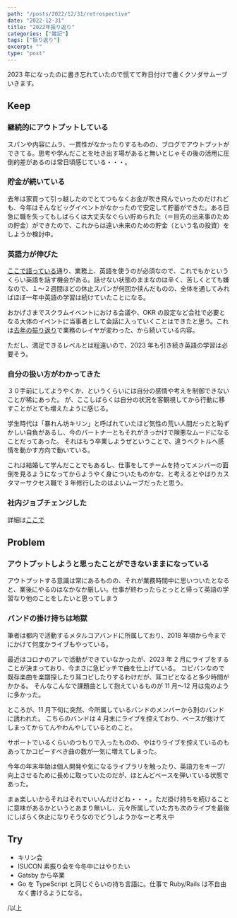 ```yaml
---
path: "/posts/2022/12/31/retrospective"
date: "2022-12-31"
title: "2022年振り返り"
categories: ["雑記"]
tags: ["振り返り"]
excerpt: ""
type: "post"
---
```


2023 年になったのに書き忘れていたので慌てて昨日付けで書くクソダサムーブいきます。

## Keep

### 継続的にアウトプットしている

スパンや内容にムラ、一貫性がなかったりするものの、ブログでアウトプットができてる。思考や学んだことを吐き出す場があると無いとじゃその後の活用に圧倒的差があるのは常日頃感じている・・・。

### 貯金が続いている

去年は家買って引っ越したのでとてつもなくお金が吹き飛んでいったのだけれども、今年はそんなビッグイベントがなかったので安定して貯蓄ができた。ある日急に職を失ってもしばらくは大丈夫なぐらい貯められた（＝目先の出来事のための貯金）ができたので、これからは遠い未来のための貯金（という名の投資）をしようか検討中。

### 英語力が伸びた

[ここで語っている](https://zenn.dev/killinsun/articles/b822817d7e4390)通り、業務上、英語を使うのが必須なので、これでもかというくらい英語を話す機会がある。話せない状態のままなのは辛く、苦しくとても嫌なので、１〜２週間ほどの休止スパンが何回か挟んだものの、全体を通してみればほぼ一年中英語の学習は続けていたことになる。

おかげさまでスクラムイベントにおける会議や、OKR の設定など会社で必要となる大体のイベントに当事者として会話に入っていくことはできたと思う。これは[去年の振り返り](https://blog.killinsun.com/posts/2021/12/31/look-back-on-the-year)で業務のレイヤが変わった、から続いている内容。

ただし、満足できるレベルとは程遠いので、2023 年も引き続き英語の学習は必要そう。

### 自分の扱い方がわかってきた

３０手前にしてようやくか、というくらいには自分の感情や考えを制御できないことが稀にあった。
が、ここしばらくは自分の状況を客観視してから行動に移すことがとても増えたように感じる。

学生時代は「暴れん坊キリン」と呼ばれていたほど気性の荒い人間だったと恥ずかしい自負があるし、今のパートナーともそれがきっかけで険悪なムードになることだってあった。
それはもう卒業しようぜということで、違うベクトルへ感情を動かす方向で動いている。

これは結婚して学んだことでもあるし、仕事をしてチームを持ってメンバーの面倒を見るようになってからようやく身についたものかな、と考えるとやはりカスタマーサクセス職で 3 年修行したのはよいムーブだったと思う。

### 社内ジョブチェンジした

詳細は[ここで](https://zenn.dev/killinsun/articles/b822817d7e4390)

## Problem

### アウトプットしようと思ったことができないままになっている

アウトプットする意識は常にあるものの、それが業務時間中に思いついたとなると、業後にやるのはなかなか厳しい。仕事が終わったらとっとと帰って英語の学習なり他のことをしたいと思ってしまう

### バンドの掛け持ちは地獄

筆者は都内で活動するメタルコアバンドに所属しており、2018 年頃から今までにかけて何度かライブもやっている。

最近はコロナのアレで活動ができていなかったが、2023 年 2 月にライブをすることが決まっており、今まさに急ピッチで曲を仕上げている。
コピバンなので既存楽曲を楽譜探したり耳コピしたりするわけだが、耳コピとなると多少時間がかかる。
そんなこんなで課題曲として抱えているものが 11 月〜12 月は鬼のように多かった。

ところが、11 月下旬に突然、今所属しているバンドのメンバーから別のバンドに誘われた。
こちらのバンドは 4 月末にライブを控えており、ベースが抜けてしまってからてんやわんやしているとのこと。

サポートでいるくらいのつもりで入ったものの、やはりライブを控えているのもあってかコピーすべき曲の数が一気に増えてしまった。

今年の年末年始は個人開発や気になるライブラリを触ったり、英語力をキープ/向上させるために長めに取っていたのだが、ほとんどベースを弾いている状態であった。

まぁ楽しいからそれはそれでいいんだけどね・・・。ただ掛け持ちを続けることに意味があるかというとあまり無いし、元々所属していた方も次のライブを最後にしばらく休止になりそうなのでどうしようかなーと考え中

## Try

- キリン会
- ISUCON 素振り会を今冬中にはやりたい
- Gatsby から卒業
- Go を TypeScript と同じぐらいの持ち言語に。仕事で Ruby/Rails は不自由なく書けるようになる。

/以上
